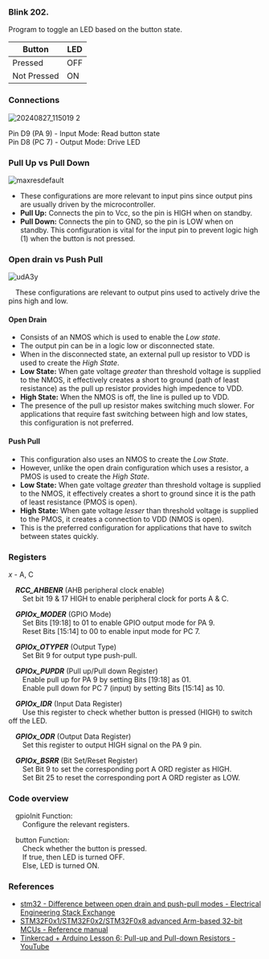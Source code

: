 ### Blink 202.      

Program to toggle an LED based on the button state.

| Button      | LED |
| ----------- | --- |
| Pressed     | OFF |
| Not Pressed | ON  |


### Connections

![20240827_115019 2](https://github.com/user-attachments/assets/90f127e6-9061-4d42-af73-cbc3eec68240)

   
   Pin D9 (PA 9) - Input Mode: Read button state    
   Pin D8 (PC 7) - Output Mode: Drive LED 

   
   
### Pull Up vs Pull Down   
![maxresdefault](https://github.com/user-attachments/assets/fe1d67fb-0c87-4280-99fe-3f3a926de422)

   - These configurations are more relevant to input pins since output pins are usually driven by the microcontroller.             
   - **Pull Up:** Connects the pin to Vcc, so the pin is HIGH when on standby.        
   - **Pull Down:** Connects the pin to GND, so the pin is LOW when on standby. This configuration is vital for the input pin to prevent logic high (1) when the button is not pressed.      

### Open drain vs Push Pull 
![udA3y](https://github.com/user-attachments/assets/86796466-c801-40b8-bf20-0eea10df1d19)

   &emsp;These configurations are relevant to output pins used to actively drive the pins high and low.     

 #### Open Drain
   - Consists of an NMOS which is used to enable the _Low state_.        
   - The output pin can be in a logic low or disconnected state.    
   - When in the disconnected state, an external pull up resistor to VDD is used to create the _High State_.       
   - **Low State:** When gate voltage _greater_ than threshold voltage is supplied to the NMOS, it effectively creates a short to ground (path of least resistance) as the pull up resistor provides high impedence to VDD.            
   - **High State:** When the NMOS is off, the line is pulled up to VDD.     
   - The presence of the pull up resistor makes switching much slower. For applications that require fast switching between high and low states, this configuration is not preferred.
   
 #### Push Pull

   - This configuration also uses an NMOS to create the _Low State_.       
   - However, unlike the open drain configuration which uses a resistor, a PMOS is used to create the _High State_.                  
   - **Low State:** When gate voltage _greater_ than threshold voltage is supplied to the NMOS, it effectively creates a short to ground since it is the path of least resistance (PMOS is open).           
   - **High State:** When gate voltage _lesser_ than threshold voltage is supplied to the PMOS, it creates a connection to VDD (NMOS is open).    
   - This is the preferred configuration for applications that have to switch between states quickly.    

    
### Registers 
   _x_ - A, C    
   
   &emsp;_**RCC_AHBENR**_ (AHB peripheral clock enable)     
   &emsp;&emsp;Set bit 19 & 17 HIGH to enable peripheral clock for ports A & C.    
   
   
   &emsp;**_GPIOx_MODER_** (GPIO Mode)      
   &emsp;&emsp;Set Bits [19:18] to 01 to enable GPIO output mode for PA 9.        
   &emsp;&emsp;Reset Bits [15:14] to 00 to enable input mode for PC 7.

   &emsp;**_GPIOx_OTYPER_** (Output Type)            
   &emsp;&emsp;Set Bit 9 for output type push-pull.    

   &emsp;**_GPIOx_PUPDR_** (Pull up/Pull down Register)        
   &emsp;&emsp;Enable pull up for PA 9 by setting Bits [19:18] as 01.  
   &emsp;&emsp;Enable pull down for PC 7 (input) by setting Bits [15:14] as 10.   

   &emsp;**_GPIOx_IDR_** (Input Data Register)       
   &emsp;&emsp;Use this register to check whether button is pressed (HIGH) to switch off the LED.      

   &emsp;**_GPIOx_ODR_** (Output Data Register)      
   &emsp;&emsp;Set this register to output HIGH signal on the PA 9 pin.          
  
   &emsp;**_GPIOx_BSRR_** (Bit Set/Reset Register)      
   &emsp;&emsp;Set Bit 9 to set the corresponding port A ORD register as HIGH.     
   &emsp;&emsp;Set Bit 25 to reset the corresponding port A ORD register as LOW.   
	     
### Code overview                  
               
   &emsp;gpioInit Function:                
   &emsp;&emsp;Configure the relevant registers.          
   
   &emsp;button Function:                           
   &emsp;&emsp;Check whether the button is pressed.             
   &emsp;&emsp;If true, then LED is turned OFF.         
   &emsp;&emsp;Else, LED is turned ON.                  
   
### References          
- [stm32 - Difference between open drain and push-pull modes - Electrical Engineering Stack Exchange](https://electronics.stackexchange.com/questions/620150/difference-between-open-drain-and-push-pull-modes) 
- [STM32F0x1/STM32F0x2/STM32F0x8 advanced Arm-based 32-bit MCUs - Reference manual](https://www.st.com/resource/en/reference_manual/rm0091-stm32f0x1stm32f0x2stm32f0x8-advanced-armbased-32bit-mcus-stmicroelectronics.pdf)
- [Tinkercad + Arduino Lesson 6: Pull-up and Pull-down Resistors - YouTube](https://www.youtube.com/watch?v=aPVMKyZpaPA)
